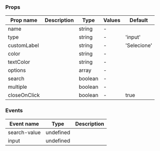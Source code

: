 ### Props

| Prop name    | Description | Type    | Values | Default     |
| ------------ | ----------- | ------- | ------ | ----------- |
| name         |             | string  | -      |             |
| type         |             | string  | -      | 'input'     |
| customLabel  |             | string  | -      | 'Selecione' |
| color        |             | string  | -      |             |
| textColor    |             | string  | -      |             |
| options      |             | array   | -      |             |
| search       |             | boolean | -      |             |
| multiple     |             | boolean | -      |             |
| closeOnClick |             | boolean | -      | true        |

### Events

| Event name   | Type      | Description |
| ------------ | --------- | ----------- |
| search-value | undefined |
| input        | undefined |
